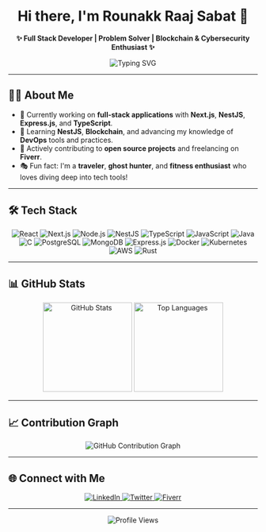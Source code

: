 <h1 align="center">Hi there, I'm Rounakk Raaj Sabat 👋</h1>

<p align="center">
  <b>✨ Full Stack Developer | Problem Solver | Blockchain & Cybersecurity Enthusiast ✨</b>
</p>

<div align="center">
  <img src="https://readme-typing-svg.herokuapp.com?font=Fira+Code&size=28&pause=1000&color=FFA500&center=true&vCenter=true&width=1000&lines=Crafting+Scalable+Web+Solutions;Mastering+NestJS%2C+Cloud+%26+Blockchain;Open+Source+Contributor+%7C+Freelancer+%7C+Traveler" alt="Typing SVG">
</div>

---

## 🧑‍💻 About Me
- 🔭 Currently working on **full-stack applications** with **Next.js**, **NestJS**, **Express.js**, and **TypeScript**.
- 🌱 Learning **NestJS**, **Blockchain**, and advancing my knowledge of **DevOps** tools and practices.
- 🤝 Actively contributing to **open source projects** and freelancing on **Fiverr**.
- 🎭 Fun fact: I'm a **traveler**, **ghost hunter**, and **fitness enthusiast** who loves diving deep into tech tools!

---

## 🛠️ Tech Stack
<div align="center">
  <img src="https://img.shields.io/badge/React-%2361DAFB.svg?style=for-the-badge&logo=react&logoColor=black" alt="React">
  <img src="https://img.shields.io/badge/Next.js-%23000000.svg?style=for-the-badge&logo=next.js&logoColor=white" alt="Next.js">
  <img src="https://img.shields.io/badge/Node.js-%23339933.svg?style=for-the-badge&logo=node.js&logoColor=white" alt="Node.js">
  <img src="https://img.shields.io/badge/NestJS-%23E0234E.svg?style=for-the-badge&logo=nestjs&logoColor=white" alt="NestJS">
  <img src="https://img.shields.io/badge/TypeScript-%23007ACC.svg?style=for-the-badge&logo=typescript&logoColor=white" alt="TypeScript">
  <img src="https://img.shields.io/badge/JavaScript-%23F7DF1E.svg?style=for-the-badge&logo=javascript&logoColor=black" alt="JavaScript">
  <img src="https://img.shields.io/badge/Java-%23ED8B00.svg?style=for-the-badge&logo=java&logoColor=white" alt="Java">
  <img src="https://img.shields.io/badge/C-%2300599C.svg?style=for-the-badge&logo=c&logoColor=white" alt="C">
  <img src="https://img.shields.io/badge/PostgreSQL-%23336791.svg?style=for-the-badge&logo=postgresql&logoColor=white" alt="PostgreSQL">
  <img src="https://img.shields.io/badge/MongoDB-%2347A248.svg?style=for-the-badge&logo=mongodb&logoColor=white" alt="MongoDB">
  <img src="https://img.shields.io/badge/Express.js-%23000000.svg?style=for-the-badge&logo=express&logoColor=white" alt="Express.js">
  <img src="https://img.shields.io/badge/Docker-%230db7ed.svg?style=for-the-badge&logo=docker&logoColor=white" alt="Docker">
  <img src="https://img.shields.io/badge/Kubernetes-%23326CE5.svg?style=for-the-badge&logo=kubernetes&logoColor=white" alt="Kubernetes">
  <img src="https://img.shields.io/badge/AWS-%23FF9900.svg?style=for-the-badge&logo=amazonaws&logoColor=white" alt="AWS">
  <img src="https://img.shields.io/badge/Rust-%23000000.svg?style=for-the-badge&logo=rust&logoColor=white" alt="Rust">
</div>

---

## 📊 GitHub Stats
<div align="center">
  <img src="https://github-readme-stats.vercel.app/api?username=rounakkraaj-1744&show_icons=true&theme=github_dark&count_private=false" alt="GitHub Stats" height="180px">
  <img src="https://github-readme-stats.vercel.app/api/top-langs/?username=rounakkraaj-1744&layout=compact&theme=github_dark" alt="Top Languages" height="180px">
</div>

---

## 📈 Contribution Graph
<div align="center">
  <img src="https://github-readme-activity-graph.vercel.app/graph?username=rounakkraaj-1744&theme=react-dark" alt="GitHub Contribution Graph">
</div>

---

## 🌐 Connect with Me
<div align="center">
  <a href="https://linkedin.com/in/rounakk-raaj-745rrs" target="_blank">
    <img src="https://img.shields.io/badge/LinkedIn-%230077B5.svg?style=for-the-badge&logo=linkedin&logoColor=white" alt="LinkedIn">
  </a>
  <a href="https://twitter.com/rounakk_745" target="_blank">
    <img src="https://img.shields.io/badge/Twitter-%231DA1F2.svg?style=for-the-badge&logo=twitter&logoColor=white" alt="Twitter">
  </a>
  <a href="https://www.fiverr.com/rounakk_raaj" target="_blank">
    <img src="https://img.shields.io/badge/Fiverr-%2300B22D.svg?style=for-the-badge&logo=fiverr&logoColor=white" alt="Fiverr">
  </a>
</div>

---

<div align="center">
  <img src="https://komarev.com/ghpvc/?username=rounakkraaj-1744&style=flat-square&color=blueviolet" alt="Profile Views">
</div>
